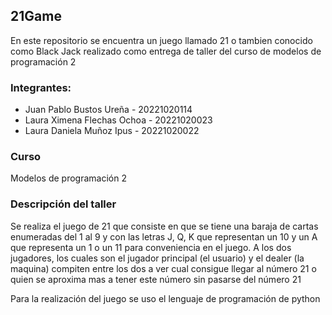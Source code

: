 ## 21Game

En este repositorio se encuentra un juego llamado 21 o tambien conocido como Black Jack realizado como entrega de taller del curso de modelos de programación 2

### Integrantes:
- Juan Pablo Bustos Ureña - 20221020114
- Laura Ximena Flechas Ochoa - 20221020023
- Laura Daniela Muñoz Ipus - 20221020022

### Curso 
Modelos de programación 2 

### Descripción del taller
Se realiza el juego de 21 que consiste en que se tiene una baraja de cartas enumeradas del 1 al 9 y con las letras J, Q, K que representan un 10 y un A que representa un 1 o un 11 para conveniencia en el juego. A los dos jugadores, los cuales son el jugador principal (el usuario) y el dealer (la maquina) compiten entre los dos a ver cual consigue llegar al número 21 o quien se aproxima mas a tener este número sin pasarse del número 21

Para la realización del juego se uso el lenguaje de programación de python 

